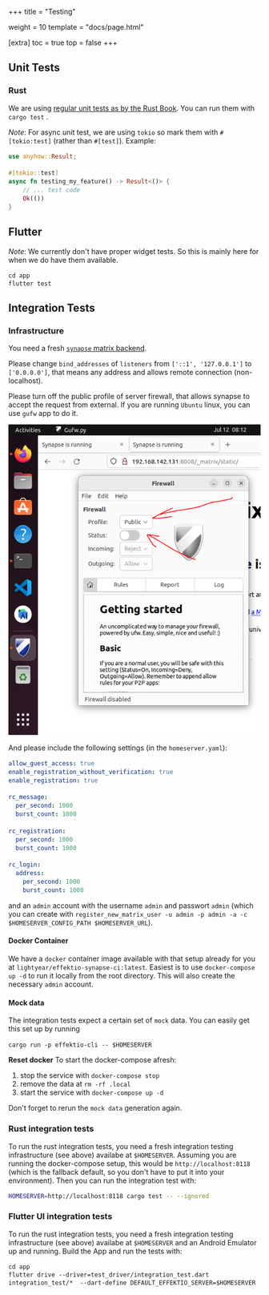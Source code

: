 +++
title = "Testing"

weight = 10
template = "docs/page.html"

[extra]
toc = true
top = false
+++

## Unit Tests

### Rust

We are using [regular unit tests as by the Rust Book](https://doc.rust-lang.org/book/ch11-00-testing.html). You can run them with `cargo test` .

_Note_: For async unit test, we are using `tokio` so mark them with `#[tokio:test]` (rather than `#[test]`). Example:

```rust
use anyhow::Result;

#[tokio::test]
async fn testing_my_feature() -> Result<()> {
    // ... test code
    Ok(())
}
```

## Flutter

_Note_: We currently don't have proper widget tests. So this is mainly here for when we do have them available.

```
cd app
flutter test
```


## Integration Tests

### Infrastructure

You need a fresh [`synapse` matrix backend](https://matrix-org.github.io/synapse/latest/).

Please change `bind_addresses` of `listeners` from `['::1', '127.0.0.1']` to `['0.0.0.0']`, that means any address and allows remote connection (non-localhost).

Please turn off the public profile of server firewall, that allows synapse to accept the request from external. If you are running `Ubuntu` linux, you can use `gufw` app to do it.

![Ubuntu Firewall](../../../static/images/ubuntu-firewall.png)

And please include the following settings (in the `homeserver.yaml`):

```yaml
allow_guest_access: true
enable_registration_without_verification: true
enable_registration: true

rc_message:
  per_second: 1000
  burst_count: 1000

rc_registration:
  per_second: 1000
  burst_count: 1000

rc_login:
  address:
    per_second: 1000
    burst_count: 1000
```

and an `admin` account with the username `admin` and passwort `admin` (which you can create with `register_new_matrix_user -u admin -p admin -a -c $HOMESERVER_CONFIG_PATH $HOMESERVER_URL`).

#### Docker Container
We have a `docker` container image available with that setup already for you at `lightyear/effektio-synapse-ci:latest`. Easiest is to use `docker-compose up -d` to run it locally from the root directory. This will also create the necessary `admin` account.


#### Mock data
The integration tests expect a certain set of `mock` data. You can easily get this set up by running

`cargo run -p effektio-cli -- $HOMESERVER`

**Reset docker**
To start the docker-compose afresh:

1. stop the service with `docker-compose stop`
2. remove the data at `rm -rf .local`
3. start the service with `docker-compose up -d`

Don't forget to rerun the `mock data` generation again.

### Rust integration tests

To run the rust integration tests, you need a fresh integration testing infrastructure (see above) availabe at `$HOMESERVER`. Assuming you are running the docker-compose setup, this would be `http://localhost:8118` (which is the fallback default, so you don't have to put it into your environment). Then you can run the integration test with:

```bash
HOMESERVER=http://localhost:8118 cargo test -- --ignored
```

### Flutter UI integration tests

To run the rust integration tests, you need a fresh integration testing infrastructure (see above) availabe at `$HOMESERVER` and an Android Emulator up and running. Build the App and run the tests with:

```
cd app
flutter drive --driver=test_driver/integration_test.dart integration_test/*  --dart-define DEFAULT_EFFEKTIO_SERVER=$HOMESERVER
```